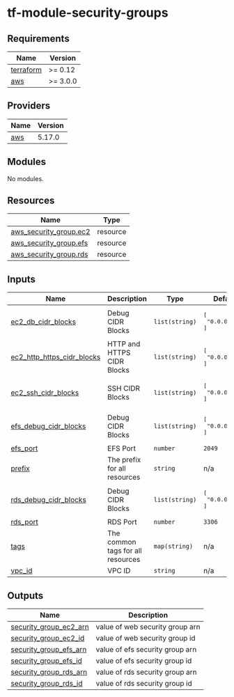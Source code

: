 # tf-module-security-groups
<!-- BEGIN_TF_DOCS -->
## Requirements

| Name | Version |
|------|---------|
| <a name="requirement_terraform"></a> [terraform](#requirement\_terraform) | >= 0.12 |
| <a name="requirement_aws"></a> [aws](#requirement\_aws) | >= 3.0.0 |

## Providers

| Name | Version |
|------|---------|
| <a name="provider_aws"></a> [aws](#provider\_aws) | 5.17.0 |

## Modules

No modules.

## Resources

| Name | Type |
|------|------|
| [aws_security_group.ec2](https://registry.terraform.io/providers/hashicorp/aws/latest/docs/resources/security_group) | resource |
| [aws_security_group.efs](https://registry.terraform.io/providers/hashicorp/aws/latest/docs/resources/security_group) | resource |
| [aws_security_group.rds](https://registry.terraform.io/providers/hashicorp/aws/latest/docs/resources/security_group) | resource |

## Inputs

| Name | Description | Type | Default | Required |
|------|-------------|------|---------|:--------:|
| <a name="input_ec2_db_cidr_blocks"></a> [ec2\_db\_cidr\_blocks](#input\_ec2\_db\_cidr\_blocks) | Debug CIDR Blocks | `list(string)` | <pre>[<br>  "0.0.0.0/32"<br>]</pre> | no |
| <a name="input_ec2_http_https_cidr_blocks"></a> [ec2\_http\_https\_cidr\_blocks](#input\_ec2\_http\_https\_cidr\_blocks) | HTTP and HTTPS CIDR Blocks | `list(string)` | <pre>[<br>  "0.0.0.0/32"<br>]</pre> | no |
| <a name="input_ec2_ssh_cidr_blocks"></a> [ec2\_ssh\_cidr\_blocks](#input\_ec2\_ssh\_cidr\_blocks) | SSH CIDR Blocks | `list(string)` | <pre>[<br>  "0.0.0.0/32"<br>]</pre> | no |
| <a name="input_efs_debug_cidr_blocks"></a> [efs\_debug\_cidr\_blocks](#input\_efs\_debug\_cidr\_blocks) | Debug CIDR Blocks | `list(string)` | <pre>[<br>  "0.0.0.0/32"<br>]</pre> | no |
| <a name="input_efs_port"></a> [efs\_port](#input\_efs\_port) | EFS Port | `number` | `2049` | no |
| <a name="input_prefix"></a> [prefix](#input\_prefix) | The prefix for all resources | `string` | n/a | yes |
| <a name="input_rds_debug_cidr_blocks"></a> [rds\_debug\_cidr\_blocks](#input\_rds\_debug\_cidr\_blocks) | Debug CIDR Blocks | `list(string)` | <pre>[<br>  "0.0.0.0/32"<br>]</pre> | no |
| <a name="input_rds_port"></a> [rds\_port](#input\_rds\_port) | RDS Port | `number` | `3306` | no |
| <a name="input_tags"></a> [tags](#input\_tags) | The common tags for all resources | `map(string)` | n/a | yes |
| <a name="input_vpc_id"></a> [vpc\_id](#input\_vpc\_id) | VPC ID | `string` | n/a | yes |

## Outputs

| Name | Description |
|------|-------------|
| <a name="output_security_group_ec2_arn"></a> [security\_group\_ec2\_arn](#output\_security\_group\_ec2\_arn) | value of web security group arn |
| <a name="output_security_group_ec2_id"></a> [security\_group\_ec2\_id](#output\_security\_group\_ec2\_id) | value of web security group id |
| <a name="output_security_group_efs_arn"></a> [security\_group\_efs\_arn](#output\_security\_group\_efs\_arn) | value of efs security group arn |
| <a name="output_security_group_efs_id"></a> [security\_group\_efs\_id](#output\_security\_group\_efs\_id) | value of efs security group id |
| <a name="output_security_group_rds_arn"></a> [security\_group\_rds\_arn](#output\_security\_group\_rds\_arn) | value of rds security group arn |
| <a name="output_security_group_rds_id"></a> [security\_group\_rds\_id](#output\_security\_group\_rds\_id) | value of rds security group id |
<!-- END_TF_DOCS -->
